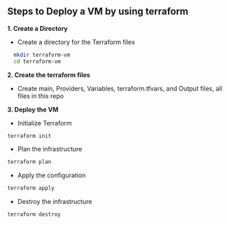 ## Steps to Deploy a VM by using terraform

**1\. Create a Directory**
- Create a directory for the Terraform files
```bash
  mkdir terraform-vm
  cd terraform-vm
```

**2\. Create the terraform files**

- Create main, Providers, Variables, terraform.tfvars, and Output files, all files in this repo

**3\. Deploy the VM**

- Initialize Terraform
```bash
terraform init
```

- Plan the infrastructure
```bash
terraform plan
```

- Apply the configuration
```bash
terraform apply
```

- Destroy the infrastructure
```bash
terraform destroy
```
